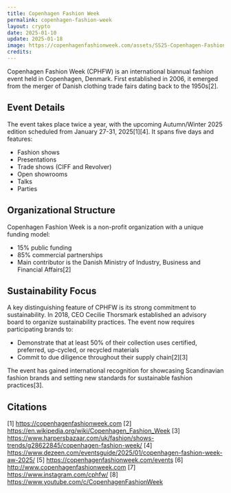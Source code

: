 ```yaml
---
title: Copenhagen Fashion Week
permalink: copenhagen-fashion-week
layout: crypto
date: 2025-01-10
update: 2025-01-18
image: https://copenhagenfashionweek.com/assets/SS25-Copenhagen-Fashion-Week-Han-Kj%C3%B8benhavn-Runway-4x5-James-Cochrane-25.jpg
credits:
---
```


Copenhagen Fashion Week (CPHFW) is an international biannual fashion event held in Copenhagen, Denmark. First established in 2006, it emerged from the merger of Danish clothing trade fairs dating back to the 1950s[2].

## Event Details
The event takes place twice a year, with the upcoming Autumn/Winter 2025 edition scheduled from January 27-31, 2025[1][4]. It spans five days and features:
- Fashion shows
- Presentations
- Trade shows (CIFF and Revolver)
- Open showrooms
- Talks
- Parties

## Organizational Structure
Copenhagen Fashion Week is a non-profit organization with a unique funding model:
- 15% public funding
- 85% commercial partnerships
- Main contributor is the Danish Ministry of Industry, Business and Financial Affairs[2]

## Sustainability Focus
A key distinguishing feature of CPHFW is its strong commitment to sustainability. In 2018, CEO Cecilie Thorsmark established an advisory board to organize sustainability practices. The event now requires participating brands to:
- Demonstrate that at least 50% of their collection uses certified, preferred, up-cycled, or recycled materials
- Commit to due diligence throughout their supply chain[2][3]

The event has gained international recognition for showcasing Scandinavian fashion brands and setting new standards for sustainable fashion practices[3].

## Citations

[1] https://copenhagenfashionweek.com
[2] https://en.wikipedia.org/wiki/Copenhagen_Fashion_Week
[3] https://www.harpersbazaar.com/uk/fashion/shows-trends/g28622845/copenhagen-fashion-week/
[4] https://www.dezeen.com/eventsguide/2025/01/copenhagen-fashion-week-aw-2025/
[5] https://copenhagenfashionweek.com/events
[6] http://www.copenhagenfashionweek.com
[7] https://www.instagram.com/cphfw/
[8] https://www.youtube.com/c/CopenhagenFashionWeek
